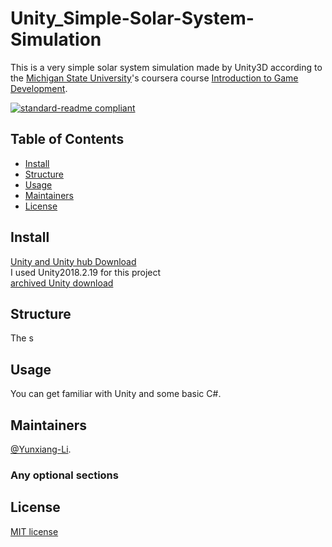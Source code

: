 # Unity_Simple-Solar-System-Simulation

This is a very simple solar system simulation made by Unity3D according to the [Michigan State University](https://msu.edu/)'s coursera course [Introduction to Game Development](https://www-cloudfront-alias.coursera.org/learn/game-development/home/welcome).

[![standard-readme compliant](https://img.shields.io/badge/readme%20style-standard-brightgreen.svg?style=flat-square)](https://github.com/RichardLitt/standard-readme)
## Table of Contents

- [Install](#install)
- [Structure](#Structure)
- [Usage](#usage)
- [Maintainers](#Maintainers)
- [License](#license)


## Install

[Unity and Unity hub Download](https://unity3d.com/get-unity/download)<br>
I used Unity2018.2.19 for this project<br>
[archived Unity download ](https://unity3d.com/get-unity/download/archive)

## Structure

The s

## Usage

You can get familiar with Unity and some basic C#.

## Maintainers

[@Yunxiang-Li](https://github.com/Yunxiang-Li).

### Any optional sections

## License

[MIT license](https://github.com/Yunxiang-Li/CS61B/blob/master/LICENSE)
